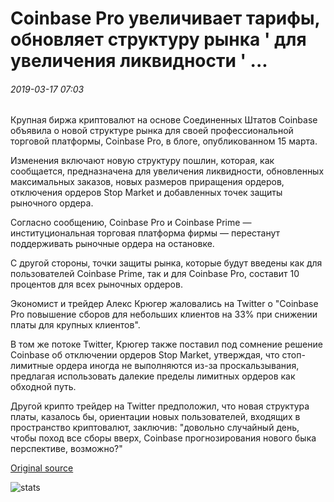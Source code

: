 # Coinbase Pro увеличивает тарифы, обновляет структуру рынка ' для увеличения ликвидности ' ...

###### 2019-03-17 07:03

Крупная биржа криптовалют на основе Соединенных Штатов Coinbase объявила о новой структуре рынка для своей профессиональной торговой платформы, Coinbase Pro, в блоге, опубликованном 15 марта.

Изменения включают новую структуру пошлин, которая, как сообщается, предназначена для увеличения ликвидности, обновленных максимальных заказов, новых размеров приращения ордеров, отключения ордеров Stop Market и добавленных точек защиты рыночного ордера.

Согласно сообщению, Coinbase Pro и Coinbase Prime — институциональная торговая платформа фирмы — перестанут поддерживать рыночные ордера на остановке.

С другой стороны, точки защиты рынка, которые будут введены как для пользователей Coinbase Prime, так и для Coinbase Pro, составит 10 процентов для всех рыночных ордеров.

Экономист и трейдер Алекс Крюгер жаловались на Twitter о "Coinbase Pro повышение сборов для небольших клиентов на 33% при снижении платы для крупных клиентов".

В том же потоке Twitter, Крюгер также поставил под сомнение решение Coinbase об отключении ордеров Stop Market, утверждая, что стоп-лимитные ордера иногда не выполняются из-за проскальзывания, предлагая использовать далекие пределы лимитных ордеров как обходной путь.

Другой крипто трейдер на Twitter предположил, что новая структура платы, казалось бы, ориентации новых пользователей, входящих в пространство криптовалют, заключив: "довольно случайный день, чтобы поход все сборы вверх, Coinbase прогнозирования нового быка перспективе, возможно?"

[Original source](https://cointelegraph.com/news/coinbase-pro-increases-fees-updates-market-structure-to-increase-liquidity)

![stats](https://c.statcounter.com/11760860/0/a89fa40b/1/ "stats")
